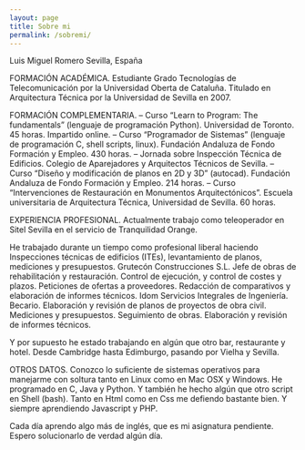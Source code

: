 ```yaml
---
layout: page
title: Sobre mi
permalink: /sobremi/
---
```


Luis Miguel Romero
Sevilla, España

FORMACIÓN ACADÉMICA.
Estudiante Grado Tecnologías de Telecomunicación por la Universidad Oberta de Cataluña.
Titulado en Arquitectura Técnica por la Universidad de Sevilla en 2007.

FORMACIÓN COMPLEMENTARIA.
– Curso “Learn to Program: The fundamentals” (lenguaje de programación Python). Universidad de Toronto. 45 horas. Impartido online.
– Curso “Programador de Sistemas” (lenguaje de programación C, shell scripts, linux). Fundación Andaluza de Fondo Formación y Empleo. 430 horas.
– Jornada sobre Inspección Técnica de Edificios. Colegio de Aparejadores y Arquitectos Técnicos de Sevilla.
– Curso “Diseño y modificación de planos en 2D y 3D” (autocad). Fundación Andaluza de Fondo Formación y Empleo. 214 horas.
– Curso “Intervenciones de Restauración en Monumentos Arquitectónicos”. Escuela universitaria de Arquitectura Técnica, Universidad de Sevilla. 60 horas.

EXPERIENCIA PROFESIONAL.
Actualmente trabajo como teleoperador en Sitel Sevilla en el servicio de Tranquilidad Orange.

He trabajado durante un tiempo como profesional liberal haciendo Inspecciones técnicas de edificios (ITEs), levantamiento de planos, mediciones y presupuestos.
Grutecón Construcciones S.L. Jefe de obras de rehabilitación y restauración. Control de ejecución, y control de costes y plazos. Peticiones de ofertas a proveedores. Redacción de comparativos y elaboración de informes técnicos.
Idom Servicios Integrales de Ingeniería. Becario. Elaboración y revisión de planos de proyectos de obra civil. Mediciones y presupuestos. Seguimiento de obras. Elaboración y revisión de informes técnicos.

Y por supuesto he estado trabajando en algún que otro bar, restaurante y hotel. Desde Cambridge hasta Edimburgo, pasando por Vielha y Sevilla.

OTROS DATOS.
Conozco lo suficiente de sistemas operativos para manejarme con soltura tanto en Linux como en Mac OSX y Windows.
He programado en C, Java y Python. Y también he hecho algún que otro script en Shell (bash). Tanto en Html como en Css me defiendo bastante bien. Y siempre aprendiendo Javascript y PHP.

Cada día aprendo algo más de inglés, que es mi asignatura pendiente. Espero solucionarlo de verdad algún día.
